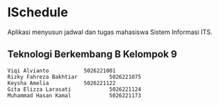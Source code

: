 # ISchedule

Aplikasi menyusun jadwal dan tugas mahasiswa Sistem Informasi ITS.

## Teknologi Berkembang B Kelompok 9
	Viqi Alvianto 			5026221001
	Rizky Fahreza Bakhtiar 			5026221075
	Keysha Amelia 			5026221122
	Gita Elizza Larasati			5026221124
	Muhammad Hasan Kamal			5026221173
